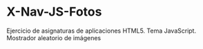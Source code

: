 # X-Nav-JS-Fotos
Ejercicio de asignaturas de aplicaciones HTML5. Tema JavaScript. Mostrador aleatorio de imágenes
